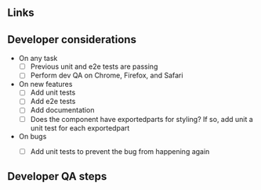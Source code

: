 <!--
Describe the rationale and use case for this pull request.  Provide any
background, examples, and images that provide further information to accurately
describe what it is that you are adding to the repo.  Add subsections as
necessary to organize and feel free to link and reference other PRs as
necessary, but also include them in the links section below as a quick
reference.

Keep code changes as short as possible and implementing a single feature/fix/refactoring, when possible
-->


Links
-----

<!--
**Examples**

* http://documentation.for/library/that/I/am/adding
* [relevant issue or pull_request](#123)
-->

Developer considerations
--------------

- On any task
  - [ ] Previous unit and e2e tests are passing
  - [ ] Perform dev QA on Chrome, Firefox, and Safari
- On new features
  - [ ] Add unit tests
  - [ ] Add e2e tests
  - [ ] Add documentation
  - [ ] Does the component have exportedparts for styling? If so, add unit a unit test for each exportedpart
- On bugs
  - [ ] Add unit tests to prevent the bug from happening again


Developer QA steps
--------------------

<!--
If minor-moderate changes are made on endpoints covered by integration tests,
automated QA should provide sufficient test coverage. Check the test reports
[here](https://justifi-ai.atlassian.net/wiki/spaces/ENGINEERIN/pages/35782659/Test+Reports)
to see if your changes are covered. If implementing new features/endpoints or if
changes are interacting with a third-party service, most likely manual QA will be desired.

If there are any manual steps that you would like the reviewer(s) to take to
verify your changes, please describe in detail the steps to reproduce the
features added by the pull request, or the bug before and after the change.
-->

